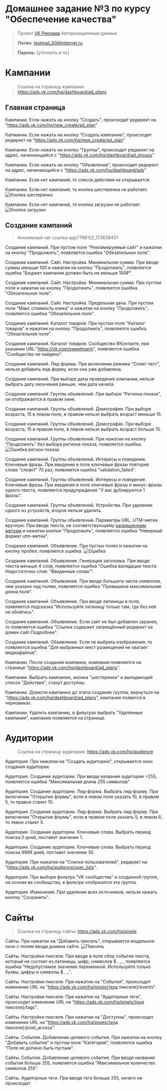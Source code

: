 # Домашнее задание №3 по курсу "Обеспечение качества"

> Проект [VK Реклама](https://ads.vk.com)
> Авторизационные данные 
> 
> **Логин:** testmail_00@internet.ru
> 
> **Пароль:** [уточнить в лс]


# Кампании

> Ссылка на страницу кампании: https://ads.vk.com/hq/dashboard/ad_plans

## Главная страница

Кампании. Если нажать на кнопку "Создать", происходит редирект на "https://ads.vk.com/hq/new_create/ad_plan"

Капмании. Если нажать на кнопку "Создать кампанию", происходит редирект на "https://ads.vk.com/hq/new_create/ad_plan"

Кампании. Если нажать на кнопку "Группы", происходит редирект на адрес, начинающийся с "https://ads.vk.com/hq/dashboard/ad_groups"

Кампании. Если нажать на кнопку "Объявления", происходит редирект на адрес, начинающийся с "https://ads.vk.com/hq/dashboard/ads"

Кампании. Если нет кампаний, то список действия не открывается.

Кампании. Если нет кампаний, то кнопка шестеренка не работает.
![Кнопка шестеренка](image-1.png)

Кампании. Если нет кампаний, то кнопка загрузки не работает.
![Кнопка загрузки](image-2.png)

## Создание кампаний
>Анонимный чат ссылка app7798122_173838431

Создание кампаний. При пустом поле "Рекламируемый сайт" и нажатии на кнопку "Продолжить", появляется ошибка "Обязательное поле".

Создание кампаний. Сайт. Настройка. Минимальная сумма. При вводе суммы меньше 100 и нажатии на кнопку "Продолжить", появляется ошибка "Бюджет кампании должен быть не меньше 100₽".

Создание кампаний. Сайт. Настройка. Минимальная сумма. При пустом поле и нажатии на кнопку "Продолжить", появляется ошибка "Обязательное поле".

Создание кампаний. Сайт. Настройка. Предельная цена. При пустом поле "Макс стоимость клика" и нажатии на кнопку "Продолжить", появляется ошибка "Обязательное поле".

Создание кампаний. Каталог товаров. При пустом поле "Каталог товаров" и нажатии на кнопку "Продолжить", появляется ошибка "Обязательное поле".

Создание кампаний. Каталог товаров. Сообщество ВКонтакте, при указании URL:"https://vk.com/sweetmarin", появляется ошибка "Сообщество не найдено".

Создание кампаний. Лид-формы. При включении режима "Сплит-тест", нельзя добавить лид-форму, если она уже добавлена.

Создание кампаний. При выборе даты проведения компании, нельзя выбрать дату окончания раньше, чем дата начала.

Создание кампаний. Группы объявлений. При выборе "Региона показа", он отображается в правом окне.

Создание кампаний. Группы объявлений. Демография. При выборе возраста, 15 в левом поле, в правом нельзя выбрать возраст меньше 15.

Создание кампаний. Группы объявлений. Демография. При выборе возраста, 15 в правом поле, в левом нельзя выбрать возраст больше 15.

Создание кампаний. Группы объявлений. При нажатии на кнопку "Продолжить" без выбора региона показа, появляется ошибка.
![Ошибка регион показа](image.png)

Создание кампаний. Группы объявлений. Интересы и поведение. Ключевые фразы. При введении в поле ключевые фразы повторея слова "слово1" 70 раз, появляется ошибка "validation_failed".

Создание кампаний. Группы объявлений. Интересы и поведение. Ключевые фразы. При введении в поле ключевые фразы и минус-фразы одного текста, появляется предупрждение "У вас дублируются 1 фразы".

Создание кампаний. Группы объявлений. Устройства. При удалении одного из устройств, второе нельзя удалить.

Создание кампаний. Группы объявлений. Параметры URL. UTM-метки вручную. При вводе текста, не соответствующему [разрешенным меткам](https://ads.vk.com/help/articles/utm#tags) и нажатии кнопки "Продолжить", появляется ошибка "Неверный формат utm-метки".

Создание кампаний. Объявление. При пустых полях и нажатии на кнопку пробел, появляется ошибка. 
![Ошибка](image-1.png)

Создание кампаний. Объявление. Генерация заголовка. При вводе текста меньше 4 слов, появляется ошибка "Ошибка валидации текста: Недостаточно слов: "Введенные слова"".

Создание кампаний. Объявление. При вводе большега числа символов, чем указано над полем, появляется ошибка "Превышена максимальная длина поля".

Создание кампаний. Объявление. При вводе латиницы в поля, появляется подсказка "Используйте латиницу только там, где без неё не обойтись".

Создание кампаний. Объявление. Если сайт не был добавлен заранее, то появляется ошибка "Ссылка содержит запрещённый редирект на домен сайт.Подробнее".

Создание кампаний. Объявление. Если не выбрать изображения, то появляется ошибка "Для выбранных мест размещений не хватает медиафайлов".

Кампании. После создания компании, компания появляется на странице "https://ads.vk.com/hq/dashboard/ad_plans".

Кампании. Выбрать кампанию, иконка "шестеренки" и выпадающий список "Действия", станут доступны.

Кампании. Довести кампанию до этапа создания группы, вернуться на "https://ads.vk.com/hq/dashboard/ad_plans", кампания появится в черновиках.

Кампании. Удалить кампанию, в фильтрах выбрать "Удалённые кампании", кампания появляется на странице.

# Аудитории

> Ссылка на страницу аудитории: https://ads.vk.com/hq/audience

Аудитория. При нажатии на "Создать аудиторию", открывается окно создания аудитории.

Аудитория. Создание аудитории. При вводе названия аудитории >255, появляется ошибка "Максимальная длина 255 символов"

Аудитория. Создание аудитории. Лид-форма. Выбрать лид-форму. При включении "Открытие формы", если в левом поле указать 10, в правом 5, то правое станет 10.

Аудитория. Создание аудитории. Лид-форма. Выбрать лид-форму. При включении "Открытие формы", если в правом поле указать 5, в левом 6, то левое станет 5.

Аудитория. Создание аудитории. Ключевые слова. Выбрать период поиска 0 дней, поставит значение 1.

Аудитория. Создание аудитории. Ключевые слова. Выбрать период поиска 9999 дней, поставит значение 30.

Аудитория. При нажатии на "Списки пользователей", редирект на "https://ads.vk.com/hq/audience/user_lists".

Аудитория. При выборе фильтра "VK сообщества" и созданной группе, на основе вк сообещства, в фильтре отобразится эта группа.

Аудитория. Изменения. При удалении всех источников, нельзя нажать кнопку "Сохранить".

# Сайты

> Ссылка на страницу сайты: https://ads.vk.com/hq/pixels

Сайты. При нажатии на "Добавить пиксель", открывается модальное окно с полем ввода домена сайта.
![Пиксель](image-2.png)

Сайты. Настройки пикселя. При вводе в поле сбор события текста, который не состоит из латиницы, цифр, символов \$ , _ , появляется ошибка "Недопустимое значение переменной. Используйте только буквы, цифры и символы \$ , _".

Сайты. Настройки пикселя. При нажатии на "События", происходит изменение URL на "https://ads.vk.com/hq/pixels/{код пикселя}/events".

Сайты. Настройки пикселя. При нажатии на "Аудиторные теги", происходит изменение URL на "https://ads.vk.com/hq/pixels/{код пикселя}/tags".

Сайты. Настройки пикселя. При нажатии на "Доступны", происходит изменение URL на "https://ads.vk.com/hq/pixels/{код пикселя}/pixel_access".

Сайты. События. Добавление целевого события. При нажатии на кнопку "Добавить событие" и пустом поле "Категория", появляется ошибка "Поле не должно быть пустым".

Сайты. События. Добавление целевого события. При вводе названия события больше 255, появляется ошибка "Максимальное количество символов 255".

Сайты. Аудиторные теги. При вводе тега больше 255, ничего не происходит.


